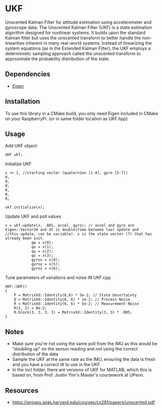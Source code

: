 # UKF
Unscented Kalman Filter for attitude estimation using accelerometer and gyroscope data. The Unscented Kalman Filter (UKF) is a state estimation algorithm designed for nonlinear systems. It builds upon the standard Kalman filter but uses the unscented transform to better handle the non-linearities inherent in many real-world systems. Instead of linearizing the system equations (as in the Extended Kalman Filter), the UKF employs a deterministic sampling approach called the unscented transform to approximate the probability distribution of the state.

## Dependencies

- [Eigen](https://eigen.tuxfamily.org/index.php?title=Main_Page)

## Installation

To use this library in a CMake build, you only need Eigen included in CMake on your RaspberryPi. (or in same folder location as UKF.hpp)

## Usage
Add UKF object 
```
UKF ukf;
```

Initialize UKF
```
x << 1, //starting vector (quaternion [1-4], gyro [5-7])
0,
0,
0,
0,
0,
0;

ukf.initialize(x);
```

Update UKF and poll values
```
x = ukf.update(x, .001, accel, gyro); // accel and gyro are Eigen::Vector3d and dt is double(time between last update and                                          //this update, can be variable). x is the state vector (7) that has already been init.
            qw = x(0);
            qx = x(1);
            qy = x(2);
            qz = x(3);
            gyrox = x(4);
            gyroy = x(5);
            gyroz = x(6);
```
Tune parameters of variations and noise IN UKF.cpp
```
UKF::UKF()
{
    P = MatrixXd::Identity(6,6) * 5e-2; // State Uncertainty
    Q = MatrixXd::Identity(6, 6) * 1e-2; // Process Noise
    R = MatrixXd::Identity(6, 6) * 5e-2; // Measurement Noise
    R(2, 2) = 8e-2;
    R.block(3, 3, 3, 3) = MatrixXd::Identity(3, 3) * .005;
}
```

## Notes
- Make sure you're not using the same poll from the IMU as this would be "doubling up" on the sensor reading and not using the correct distribution of the data
- Sample the UKF at the same rate as the IMU, ensuring the data is fresh and you have a correct dt to use in the UKF.
- In the incl folder, there are versions of UKF for MATLAB, which this is based on, from Prof. Justin Yim's Master's coursework at UPenn.
## Resources
- https://groups.seas.harvard.edu/courses/cs281/papers/unscented.pdf

